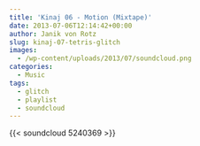 ```yaml
---
title: 'Kinaj 06 - Motion (Mixtape)'
date: 2013-07-06T12:14:42+00:00
author: Janik von Rotz
slug: kinaj-07-tetris-glitch
images:
  - /wp-content/uploads/2013/07/soundcloud.png
categories:
  - Music
tags:
  - glitch
  - playlist
  - soundcloud
---
```

{{< soundcloud 5240369 >}}